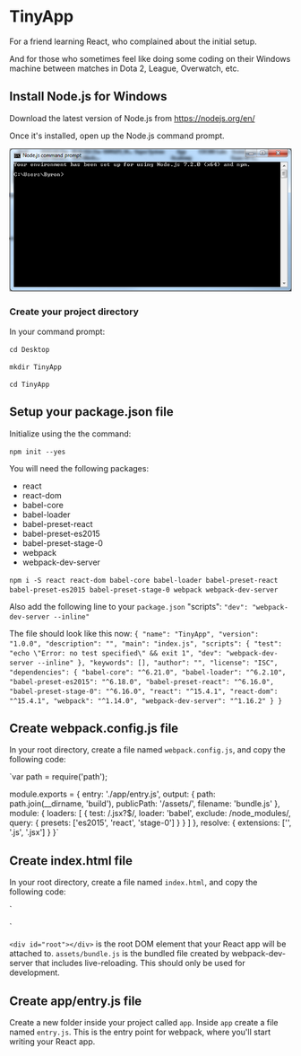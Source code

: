 # TinyApp
For a friend learning React, who complained about the initial setup.

And for those who sometimes feel like doing some coding on their Windows machine
between matches in Dota 2, League, Overwatch, etc.

## Install Node.js for Windows
Download the latest version of Node.js from https://nodejs.org/en/

Once it's installed, open up the Node.js command prompt.

![alt text](images/node_command_prompt.PNG)

### Create your project directory
In your command prompt:

`cd Desktop`

`mkdir TinyApp`

`cd TinyApp`

## Setup your package.json file
Initialize using the the command:
 
`npm init --yes`

You will need the following packages:
* react
* react-dom
* babel-core
* babel-loader
* babel-preset-react
* babel-preset-es2015
* babel-preset-stage-0
* webpack
* webpack-dev-server

`npm i -S react react-dom babel-core babel-loader babel-preset-react babel-preset-es2015 babel-preset-stage-0 webpack webpack-dev-server`

Also add the following line to your `package.json` "scripts":
`"dev": "webpack-dev-server --inline"`

The file should look like this now:
`{
  "name": "TinyApp",
  "version": "1.0.0",
  "description": "",
  "main": "index.js",
  "scripts": {
    "test": "echo \"Error: no test specified\" && exit 1",
    "dev": "webpack-dev-server --inline"
  },
  "keywords": [],
  "author": "",
  "license": "ISC",
  "dependencies": {
    "babel-core": "^6.21.0",
    "babel-loader": "^6.2.10",
    "babel-preset-es2015": "^6.18.0",
    "babel-preset-react": "^6.16.0",
    "babel-preset-stage-0": "^6.16.0",
    "react": "^15.4.1",
    "react-dom": "^15.4.1",
    "webpack": "^1.14.0",
    "webpack-dev-server": "^1.16.2"
  }
}`

## Create webpack.config.js file
In your root directory, create a file named `webpack.config.js`, and copy the following code:

`var path = require('path');

module.exports = {
  entry: './app/entry.js',
  output: {
    path: path.join(__dirname, 'build'),
    publicPath: '/assets/',
    filename: 'bundle.js'
  },
  module: {
    loaders: [
      {
        test: /\.jsx?$/,
        loader: 'babel',
        exclude: /node_modules/,
        query: {
          presets: ['es2015', 'react', 'stage-0']
        }
      }
    ]
  },
  resolve: {
    extensions: ['', '.js', '.jsx']
  }
}`

## Create index.html file
In your root directory, create a file named `index.html`, and copy the following code:

`<!DOCTYPE html>
<html>
  <head>
    <meta charset="utf-8">
    <title>Tiny App</title>
  </head>
  <body>
    <div id="root"></div>
    <script type="text/javascript" src="assets/bundle.js"></script>
  </body>
</html>`

`<div id="root"></div>` is the root DOM element that your React app will be attached to.
`assets/bundle.js` is the bundled file created by webpack-dev-server that includes live-reloading. This should only be used for development.

## Create app/entry.js file
Create a new folder inside your project called `app`. Inside `app` create a file named `entry.js`. This is the entry point for webpack, where you'll start writing your React app.

